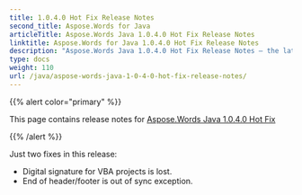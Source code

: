 ```yaml
---
title: 1.0.4.0 Hot Fix Release Notes
second_title: Aspose.Words for Java
articleTitle: Aspose.Words Java 1.0.4.0 Hot Fix Release Notes
linktitle: Aspose.Words for Java 1.0.4.0 Hot Fix Release Notes
description: "Aspose.Words Java 1.0.4.0 Hot Fix Release Notes – the latest updates and fixes."
type: docs
weight: 110
url: /java/aspose-words-java-1-0-4-0-hot-fix-release-notes/
---
```


{{% alert color="primary" %}}

This page contains release notes for [Aspose.Words Java 1.0.4.0 Hot Fix](https://releases.aspose.com/words/java/new-releases/aspose.words-java-1.0.4.0-hot-fix/)

{{% /alert %}}

Just two fixes in this release:

- Digital signature for VBA projects is lost.
- End of header/footer is out of sync exception.
